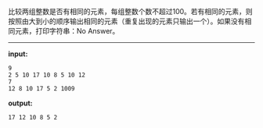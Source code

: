 比较两组整数是否有相同的元素，每组整数个数不超过100。若有相同的元素，则按照由大到小的顺序输出相同的元素（重复出现的元素只输出一个）。如果没有相同元素，打印字符串：No Answer。
****
**input:**
```
9
2 5 10 17 10 8 5 10 12
7
12 8 10 17 5 2 1009
```
**output:**
```
17 12 10 8 5 2
```